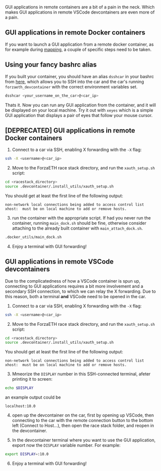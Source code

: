 GUI applications in remote containers are a bit of a pain in the neck. Which makes GUI applications in remote VSCode devcontainers are even more of a pain.

## GUI applications in remote Docker containers
If you want to launch a GUI application from a remote docker container, as for example during [mapping](https://git.ee.ethz.ch/pbl/research/f1tenth/race_stack/-/tree/master/base_system/pbl_f110_system?ref_type=heads#mapping), a couple of specific steps need to be taken. 

## Using your fancy bashrc alias
If you built your container, you should have an alias `dsshcar` in your bashrc from [here](../.devcontainer/.install_utils/bashrc_ext), which allows you to SSH into the car and the car's running `forzaeth_devcontainer` with the correct environment variables set. 
```bash
dsshcar <your_username_on_the_car>@<car_ip>
```
Thats it. Now you can run any GUI application from the container, and it will be displayed on your local machine. Try it out with `xeyes` which is a simple GUI application that displays a pair of eyes that follow your mouse cursor. 


## [DEPRECATED] GUI applications in remote Docker containers
1. Connect to a car via SSH, enabling X forwarding with the `-X` flag: 
```bash
ssh -X <username>@<car_ip>
```

2.  Move to the ForzaETH race stack directory, and run the `xauth_setup.sh` script:
```bash
cd <racestack_directory>
source .devcontainer/.install_utils/xauth_setup.sh
```
You should get at least the first line of the following output:
```
non-network local connections being added to access control list
xhost:  must be on local machine to add or remove hosts.
```

3. run the container with the appropriate script. If had you never run the container, running `main_dock.sh` should be fine, otherwise consider attaching to the already built container with `main_attach_dock.sh`.
```bash
.docker_utils/main_dock.sh
```

4. Enjoy a terminal with GUI forwarding!


## GUI applications in remote VSCode devcontainers
Due to the complicatedness of how a VSCode container is spun up, connecting to GUI applications requires a bit more involvement and a secondary SSH connection, to which we can relay the X forwarding.
Due to this reason, both a terminal **and** VSCode need to be opened in the car. 

1. Connect to a car via SSH, enabling X forwarding with the `-X` flag: 
```bash
ssh -X <username>@<car_ip>
```

2.  Move to the ForzaETH race stack directory, and run the `xauth_setup.sh` script:
```bash
cd <racestack_directory>
source .devcontainer/.install_utils/xauth_setup.sh
```
You should get at least the first line of the following output:
```
non-network local connections being added to access control list
xhost:  must be on local machine to add or remove hosts.
```

3. Mmeorize the `DISPLAY` number in this SSH-connected terminal, afeter printing it to screen:
```bash
echo $DISPLAY
```

an example output could be 
```
localhost:10.0
```


4. open up the devcontainer on the car, first by opening up VSCode, then connecting to the car with the remote connection button to the bottom left (Connect to Host...), then open the race stack folder, and reopen in the devcontainer.

5. In the devcontainer terminal where you want to use the GUI application, export now the `DISPLAY` variable number. For example:
```bash
export DISPLAY=:10.0
```
 
6. Enjoy a terminal with GUI forwarding!

